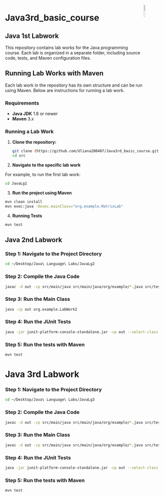 <a href="https://www.oracle.com/java/technologies/downloads/"><img src="https://img.icons8.com/?size=2x&id=13679&format=png" align="right" width="10%"></a>

# Java3rd_basic_course
## Java 1st Labwork

This repository contains lab works for the Java programming course. Each lab is organized in a separate folder, including source code, tests, and Maven configuration files.

## Running Lab Works with Maven

Each lab work in the repository has its own structure and can be run using Maven. Below are instructions for running a lab work.

### Requirements
- **Java JDK** 1.8 or newer
- **Maven** 3.x

### Running a Lab Work

1. **Clone the repository:**

   ```bash
   git clone (https://github.com/Uliana200407/Java3rd_basic_course.git)
   cd src

2. **Navigate to the specific lab work**

For example, to run the first lab work:

```bash
cd JavaLg1
```

3. **Run the project using Maven**
```bash
mvn clean install
mvn exec:java -Dexec.mainClass="org.example.MatrixLab"
```
4. **Running Tests**
```bash
mvn test
```
## Java 2nd Labwork
### Step 1: Navigate to the Project Directory
```bash
cd ~/Desktop/Java\ Language\ Labs/JavaLg2
```
### Step 2: Compile the Java Code
```bash
javac -d out -cp src/main/java src/main/java/org/example/*.java src/test/java/org/example/*.java
```
### Step 3: Run the Main Class
```bash
java -cp out org.example.LabWork2
```
### Step 4: Run the JUnit Tests
```bash
java -jar junit-platform-console-standalone.jar -cp out --select-class org.example.LabWork2Test
```
### Step 5: Run the tests with Maven
```bash
mvn test
```

# Java 3rd Labwork
### Step 1: Navigate to the Project Directory
```bash
cd ~/Desktop/Java\ Language\ Labs/JavaLg3
```
### Step 2: Compile the Java Code
```bash
javac -d out -cp src/main/java src/main/java/org/example/*.java src/test/java/org/example/*.java
```
### Step 3: Run the Main Class
```bash
javac -d out -cp src/main/java src/main/java/org/example/*.java src/test/java/org/example/*.java
```
### Step 4: Run the JUnit Tests
```bash
java -jar junit-platform-console-standalone.jar -cp out --select-class org.example.CarTest
```
### Step 5: Run the tests with Maven
```bash
mvn test
```

